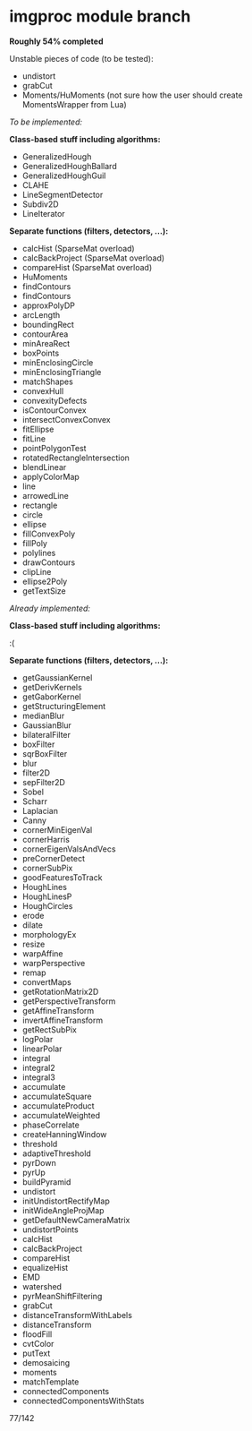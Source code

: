 imgproc module branch
=====================

**Roughly 54% completed**

Unstable pieces of code (to be tested):

* undistort
* grabCut
* Moments/HuMoments (not sure how the user should create MomentsWrapper from Lua)

*To be implemented:*

**Class-based stuff including algorithms:**
* GeneralizedHough
* GeneralizedHoughBallard
* GeneralizedHoughGuil
* CLAHE
* LineSegmentDetector
* Subdiv2D
* LineIterator

**Separate functions (filters, detectors, ...):**
* calcHist (SparseMat overload)
* calcBackProject (SparseMat overload)
* compareHist (SparseMat overload)
* HuMoments
* findContours
* findContours
* approxPolyDP
* arcLength
* boundingRect
* contourArea
* minAreaRect
* boxPoints
* minEnclosingCircle
* minEnclosingTriangle
* matchShapes
* convexHull
* convexityDefects
* isContourConvex
* intersectConvexConvex
* fitEllipse
* fitLine
* pointPolygonTest
* rotatedRectangleIntersection
* blendLinear
* applyColorMap
* line
* arrowedLine
* rectangle
* circle
* ellipse
* fillConvexPoly
* fillPoly
* polylines
* drawContours
* clipLine
* ellipse2Poly
* getTextSize

*Already implemented:*

**Class-based stuff including algorithms:**

:(

**Separate functions (filters, detectors, ...):**
* getGaussianKernel
* getDerivKernels
* getGaborKernel
* getStructuringElement
* medianBlur
* GaussianBlur
* bilateralFilter
* boxFilter
* sqrBoxFilter
* blur
* filter2D
* sepFilter2D
* Sobel
* Scharr
* Laplacian
* Canny
* cornerMinEigenVal
* cornerHarris
* cornerEigenValsAndVecs
* preCornerDetect
* cornerSubPix
* goodFeaturesToTrack
* HoughLines
* HoughLinesP
* HoughCircles
* erode
* dilate
* morphologyEx
* resize
* warpAffine
* warpPerspective
* remap
* convertMaps
* getRotationMatrix2D
* getPerspectiveTransform
* getAffineTransform
* invertAffineTransform
* getRectSubPix
* logPolar
* linearPolar
* integral
* integral2
* integral3
* accumulate
* accumulateSquare
* accumulateProduct
* accumulateWeighted
* phaseCorrelate
* createHanningWindow
* threshold
* adaptiveThreshold
* pyrDown
* pyrUp
* buildPyramid
* undistort
* initUndistortRectifyMap
* initWideAngleProjMap
* getDefaultNewCameraMatrix
* undistortPoints
* calcHist
* calcBackProject
* compareHist
* equalizeHist
* EMD
* watershed
* pyrMeanShiftFiltering
* grabCut
* distanceTransformWithLabels
* distanceTransform
* floodFill
* cvtColor
* putText
* demosaicing
* moments
* matchTemplate
* connectedComponents
* connectedComponentsWithStats

77/142